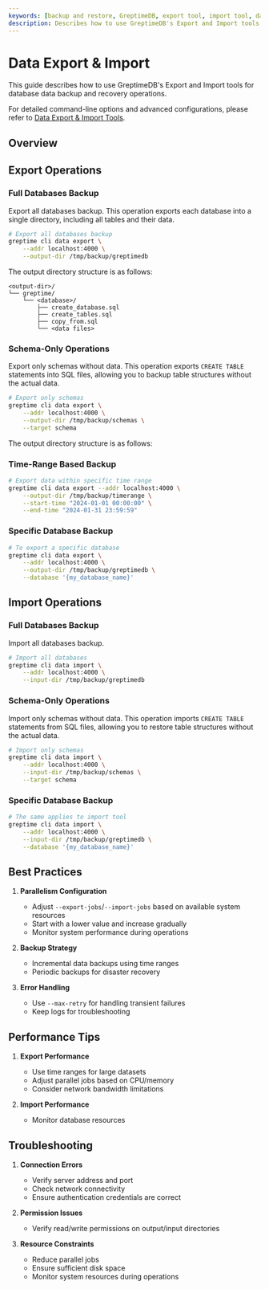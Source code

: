 ```yaml
---
keywords: [backup and restore, GreptimeDB, export tool, import tool, database backup, database restoration, command syntax, best practices]
description: Describes how to use GreptimeDB's Export and Import tools for database backup and restoration, including command syntax, options, usage scenarios, best practices, troubleshooting, and performance tips.
---
```


# Data Export & Import

This guide describes how to use GreptimeDB's Export and Import tools for database data backup and recovery operations. 

For detailed command-line options and advanced configurations, please refer to [Data Export & Import Tools](/reference/command-lines/utilities/data.md).

## Overview

## Export Operations

### Full Databases Backup
Export all databases backup. This operation exports each database into a single directory, including all tables and their data. 
```bash
# Export all databases backup
greptime cli data export \
    --addr localhost:4000 \
    --output-dir /tmp/backup/greptimedb
```
The output directory structure is as follows:
```
<output-dir>/
└── greptime/
    └── <database>/
        ├── create_database.sql
        ├── create_tables.sql
        ├── copy_from.sql
        └── <data files>
```

### Schema-Only Operations
Export only schemas without data. This operation exports `CREATE TABLE` statements into SQL files, allowing you to backup table structures without the actual data.
```bash
# Export only schemas
greptime cli data export \
    --addr localhost:4000 \
    --output-dir /tmp/backup/schemas \
    --target schema
```
The output directory structure is as follows:

### Time-Range Based Backup
```bash
# Export data within specific time range
greptime cli data export --addr localhost:4000 \
    --output-dir /tmp/backup/timerange \
    --start-time "2024-01-01 00:00:00" \
    --end-time "2024-01-31 23:59:59"
```

### Specific Database Backup
```bash
# To export a specific database
greptime cli data export \
    --addr localhost:4000 \
    --output-dir /tmp/backup/greptimedb \
    --database '{my_database_name}'
```

## Import Operations

### Full Databases Backup
Import all databases backup.
```bash
# Import all databases
greptime cli data import \
    --addr localhost:4000 \
    --input-dir /tmp/backup/greptimedb
```

### Schema-Only Operations
Import only schemas without data. This operation imports `CREATE TABLE` statements from SQL files, allowing you to restore table structures without the actual data.
```bash
# Import only schemas
greptime cli data import \
    --addr localhost:4000 \
    --input-dir /tmp/backup/schemas \
    --target schema
```

### Specific Database Backup
```bash
# The same applies to import tool
greptime cli data import \
    --addr localhost:4000 \
    --input-dir /tmp/backup/greptimedb \
    --database '{my_database_name}'
```

## Best Practices

1. **Parallelism Configuration**
   - Adjust `--export-jobs`/`--import-jobs` based on available system resources
   - Start with a lower value and increase gradually
   - Monitor system performance during operations

2. **Backup Strategy**
   - Incremental data backups using time ranges
   - Periodic backups for disaster recovery

3. **Error Handling**
   - Use `--max-retry` for handling transient failures
   - Keep logs for troubleshooting

## Performance Tips

1. **Export Performance**
   - Use time ranges for large datasets
   - Adjust parallel jobs based on CPU/memory
   - Consider network bandwidth limitations

2. **Import Performance**
   - Monitor database resources

## Troubleshooting

1. **Connection Errors**
   - Verify server address and port
   - Check network connectivity
   - Ensure authentication credentials are correct

2. **Permission Issues**
   - Verify read/write permissions on output/input directories

3. **Resource Constraints**
   - Reduce parallel jobs
   - Ensure sufficient disk space
   - Monitor system resources during operations

